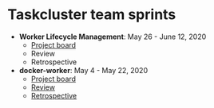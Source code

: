 # Taskcluster team sprints
* **Worker Lifecycle Management**: May 26 - June 12, 2020
  * [Project board](https://github.com/taskcluster/taskcluster/projects/7)
  * Review
  * Retrospective
* **docker-worker**: May 4 - May 22, 2020
  * [Project board](https://github.com/taskcluster/taskcluster/projects/9)
  * [Review](./docker-worker-20200504/sprint-review.md)
  * [Retrospective](./docker-worker-20200504/sprint-retrospective.md)
